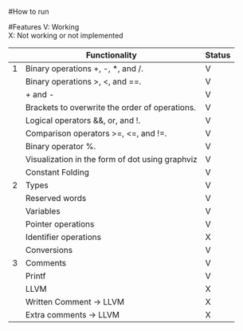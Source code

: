 
#How to run



#Features
V: Working   
X: Not working or not implemented


|    | Functionality                                   | Status |
|----|-------------------------------------------------|--------|
| 1  | Binary operations +, -, *, and /.               | V      |
|    | Binary operations >, <, and ==.                 | V      |
|    | + and -                                         | V      |
|    | Brackets to overwrite the order of operations.  | V      |
|    | Logical operators &&, or, and !.                | V      |
|    | Comparison operators >=, <=, and !=.            | V      |
|    | Binary operator %.                              | V      |
|    | Visualization in the form of dot using graphviz | V      |
|    | Constant Folding                                | V      |
| 2  | Types                                           | V      |
|    | Reserved words                                  | V      |
|    | Variables                                       | V      |
|    | Pointer operations                              | V      |
|    | Identifier operations                           | X      |
|    | Conversions                                     | V      |
| 3  | Comments                                        | V      |
|    | Printf                                          | V      |
|    | LLVM                                            | X      |
|    | Written Comment -> LLVM                         | X      |
|    | Extra comments -> LLVM                          | X      |
